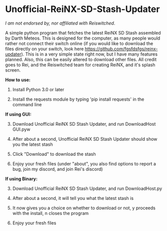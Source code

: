 # Unofficial-ReiNX-SD-Stash-Updater
*I am not endorsed by, nor affiliated with Reiswitched*.

A simple python program that fetches the latest ReiNX SD Stash assembled by Darth Meteos. This is designed for the computer, as many people would rather not connect their switch online (if you would like to download the files directly on your switch, look here https://github.com/fgsfdsfgs/reinx-updater). This is in a very simple state right now, but I have many features planned. Also, this can be easily altered to download other files. All credit goes to Rei, and the Reiswitched team for creating ReiNX, and it's splash screen.

**How to use:**

1. Install Python 3.0 or later

2. Install the requests module by typing 'pip install requests' in the command line

**If using GUI:**

3. Download Unofficial ReiNX SD Stash Updater, and run DownloadHost GUI.pyw

4. After about a second, Unofficial ReiNX SD Stash Updater should show you the latest stash

5. Click "Download" to download the stash

6. Enjoy your fresh files (under "about", you also find options to report a bug, join my discord, and join Rei's discord)

**If using Binary:**

3. Download Unofficial ReiNX SD Stash Updater, and run DownloadHost.py

4. After about a second, it will tell you what the latest stash is

5. It now gives you a choice on whether to download or not, y proceeds with the install, n closes the program

6. Enjoy your fresh files
